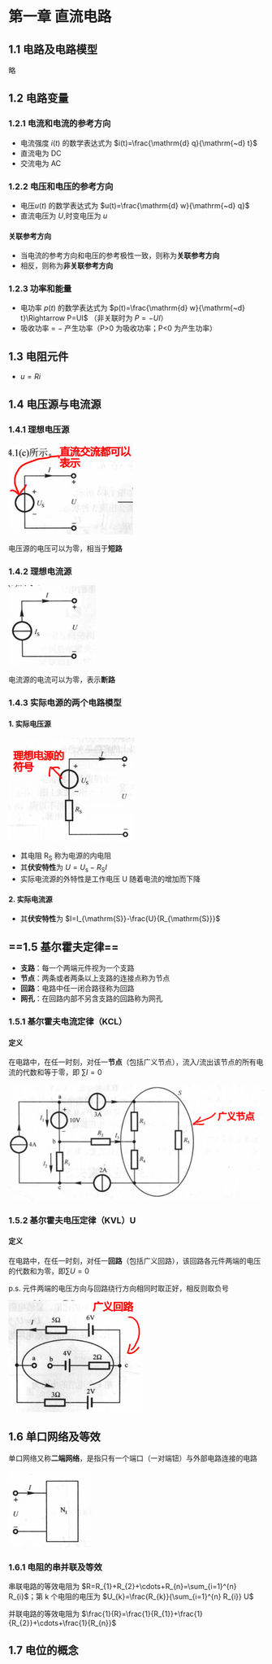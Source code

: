 # 第一章 直流电路

## 1.1 电路及电路模型

略

## 1.2 电路变量

### 1.2.1 电流和电流的参考方向

- 电流强度 $i(t)$ 的数学表达式为 $i(t)=\frac{\mathrm{d} q}{\mathrm{~d} t}$
- 直流电为 DC
- 交流电为 AC

### 1.2.2 电压和电压的参考方向

- 电压$u(t)$ 的数学表达式为 $u(t)=\frac{\mathrm{d} w}{\mathrm{~d} q}$
- 直流电压为 $U$,时变电压为 $u$

#### 关联参考方向

- 当电流的参考方向和电压的参考极性一致，则称为**关联参考方向**
- 相反，则称为**非关联参考方向**

### 1.2.3 功率和能量

- 电功率 $p(t)$ 的数学表达式为 $p(t)=\frac{\mathrm{d} w}{\mathrm{~d} t}\Rightarrow P=UI$ （非关联时为 $P=-UI$）
- 吸收功率 = $-$ 产生功率（P>0 为吸收功率；P<0 为产生功率）

## 1.3 电阻元件

- $u=Ri$

## 1.4 电压源与电流源

### 1.4.1 理想电压源

![image-20210330210428600](doc/image-20210330210428600.png)

电压源的电压可以为零，相当于**短路**

### 1.4.2 理想电流源

![image-20210330210546708](doc/image-20210330210546708.png)

电流源的电流可以为零，表示**断路**

### 1.4.3 实际电源的两个电路模型

#### 1. 实际电压源

![image-20210330210709201](doc/image-20210330210709201.png)

- 其电阻 R<sub>S</sub> 称为电源的内电阻
- 其**伏安特性**为 $U=U_{\mathrm{s}}-R_{\mathrm{S}} I$
- 实际电流源的外特性是工作电压 U 随着电流的增加而下降

#### 2. 实际电流源

- 其**伏安特性**为 $I=I_{\mathrm{S}}-\frac{U}{R_{\mathrm{S}}}$

## ==1.5 基尔霍夫定律==

- **支路**：每一个两端元件视为一个支路
- **节点**：两条或者两条以上支路的连接点称为节点
- **回路**：电路中任一闭合路径称为回路
- **网孔**：在回路内部不另含支路的回路称为网孔

### 1.5.1 基尔霍夫电流定律（KCL）

#### 定义

在电路中，在任一时刻，对任一**节点**（包括广义节点），流入/流出该节点的所有电流的代数和等于零，即 $\sum I=0$

![image-20210330212045438](doc/image-20210330212045438.png)

### 1.5.2 基尔霍夫电压定律（KVL）U

#### 定义

在电路中，在任一时刻，对任一**回路**（包括广义回路），该回路各元件两端的电压的代数和为零，即$\sum U=0$

p.s. 元件两端的电压方向与回路绕行方向相同时取正好，相反则取负号

![image-20210330212306676](doc/image-20210330212306676.png)

## 1.6 单口网络及等效

单口网络又称**二端网络**，是指只有一个端口（一对端钮）与外部电路连接的电路

![image-20210330212524613](doc/image-20210330212524613.png)

### 1.6.1 电阻的串并联及等效

串联电路的等效电阻为 $R=R_{1}+R_{2}+\cdots+R_{n}=\sum_{i=1}^{n} R_{i}$；第 k 个电阻的电压为 $U_{k}=\frac{R_{k}}{\sum_{i=1}^{n} R_{i}} U$

并联电路的等效电阻为 $\frac{1}{R}=\frac{1}{R_{1}}+\frac{1}{R_{2}}+\cdots+\frac{1}{R_{n}}$ 

## 1.7 电位的概念